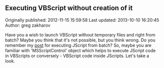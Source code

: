 ## Executing VBScript without creation of it 
Originally published: 2012-11-15 15:59:58 
Last updated: 2013-10-10 16:20:45 
Author: greg zakharov 
 
Have you a wish to launch VBScript without temporary files and right from batch? Maybe you think that it's not possible, but you think wrong. Do you remember my [post](http://code.activestate.com/recipes/578315-create-cab-or-zip-with-batch/?in=lang-batch) for executing JScript from batch? So, maybe you are familiar with 'MSScriptControl' object which helps to execute JScript code in VBScripts or conversely - VBScript code inside JScripts. Let's take a look.